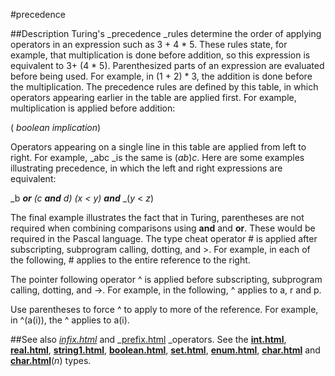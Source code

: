 
#precedence

##Description
Turing's _precedence _rules determine the order of applying operators in an expression such as 3 + 4 * 5. These rules state, for example, that multiplication is done before addition, so this expression is equivalent to 3+ (4 * 5).
Parenthesized parts of an expression are evaluated before being used. For example, in (1 + 2) * 3, the addition is done before the multiplication.
The precedence rules are defined by this table, in which operators appearing earlier in the table are applied first. For example,  multiplication is applied before addition:









( _boolean_ _implication_)

Operators appearing on a single line in this table are applied from left to right. For example, _abc _is the same is (_ab_)_c_.
Here are some examples illustrating precedence, in which the left and right expressions are equivalent:




_b _**or** (_c _**and** _d_)
(_x_ <_ y_) **and**_ _(_y_ < _z_)

The final example illustrates the fact that in Turing, parentheses are not required when combining comparisons using **and** and **or**. These would be required in the Pascal language.
The type cheat operator # is applied after subscripting, subprogram calling, dotting, and >. For example, in each of the following, # applies to the entire reference to the right.





The pointer following operator ^ is applied before subscripting, subprogram calling, dotting, and ->. For example, in the following, ^ applies to a, r and p.





Use parentheses to force ^ to apply to more of the reference. For example, in ^(a(i)), the ^ applies to a(i).



##See also
_[infix.html](infix)_ and _[prefix.html](prefix) _operators. See the **[int.html](int)**, **[real.html](real)**, **[string1.html](string)**, **[boolean.html](boolean)**, **[set.html](set)**, **[enum.html](enum)**, **[char.html](char)** and **[char.html](char)**(_n_) types.


